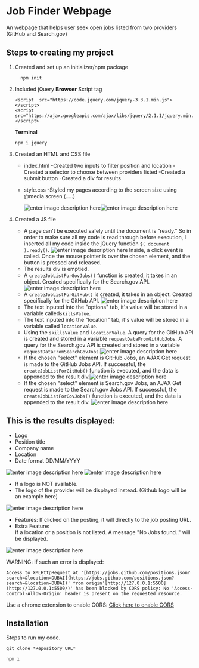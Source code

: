 # Job Finder Webpage

An webpage that helps user seek open jobs listed from two providers (GitHub and Search.gov)

## Steps to creating my project

 1. Created and set up an initializer/npm package

	```
	  npm init 
	```

 2. Included jQuery
	 **Browser**
	 Script tag
	 
	   ```
	   <script  src="https://code.jquery.com/jquery-3.3.1.min.js"></script>
	<script  src="https://ajax.googleapis.com/ajax/libs/jquery/2.1.1/jquery.min.js"></script>
	   ```
	**Terminal**
	```
	npm i jquery
	```
 3. Created an HTML and CSS file 
	- index.html
		-Created two inputs to filter position and location
		-Created a selector to choose between providers listed
		-Created a submit button
		-Created a div for results
	- style.css
		-Styled my pages according to the screen size using @media screen (.....)
		
		![enter image description here](https://github.com/bkanawati/job-finder/blob/master/Screen%20Shot%202018-11-04%20at%208.59.31%20AM.png?raw=true)![enter image description here](https://github.com/bkanawati/job-finder/blob/master/Screen%20Shot%202018-11-04%20at%208.59.39%20AM.png?raw=true)
 4. Created a JS file 
	- A page can't be executed safely until the document is "ready." So in order to make sure all my code is read through before execution, I inserted all my code inside the jQuery function `$( document ).ready()`. 
![enter image description here](https://github.com/bkanawati/job-finder/blob/master/Screen%20Shot%202018-11-04%20at%2010.52.04%20AM.png?raw=true)
	Inside, a click event is called. Once the mouse pointer is over the chosen element, and the button is pressed and released. 
	- The results div is emptied.
	- A `createJobListForGovJobs()` function is created, it takes in an object. Created specifically for the Search.gov API.
![enter image description here](https://github.com/bkanawati/job-finder/blob/master/Screen%20Shot%202018-11-04%20at%2011.04.03%20AM.png?raw=true)
	- A `createJobListForGitHub()` is created, it takes in an object. Created specifically for the GitHub API.
![enter image description here](https://github.com/bkanawati/job-finder/blob/master/Screen%20Shot%202018-11-04%20at%2011.04.15%20AM.png?raw=true)
	 - The text inputed into the "options" tab, it's value will be stored in a variable called`skillsValue`.
	 - The text inputed into the "location" tab, it's value will be stored in a variable called `locationValue`.
	 - Using the `skillsValue` and `locationValue`. A query for the GitHub API is created and stored in a variable `requestDataFromGitHubJobs`. A query for the Search.gov API is created and stored in a variable `requestDataFromSearchGovJobs`.![enter image description here](https://github.com/bkanawati/job-finder/blob/master/Screen%20Shot%202018-11-04%20at%2011.04.38%20AM.png?raw=true)
	 - If the chosen "select" element is GitHub Jobs, an AJAX Get request is made to the GitHub Jobs API. If successful, the `createJobListForGitHub()` function is executed, and the data is appended to the result div.![enter image description here](https://github.com/bkanawati/job-finder/blob/master/Screen%20Shot%202018-11-04%20at%2011.05.03%20AM.png?raw=true)
	- If the chosen "select" element is Search.gov Jobs, an AJAX Get request is made to the Search.gov Jobs API. If successful, the `createJobListForGovJobs()` function is executed, and the data is appended to the result div.
![enter image description here](https://github.com/bkanawati/job-finder/blob/master/Screen%20Shot%202018-11-04%20at%2011.04.57%20AM.png?raw=true)

## This is the results displayed:
 - Logo 	
 - Position title 	
 - Company name 	
 - Location 	
 - Date format DD/MM/YYYY

![enter image description here](https://github.com/bkanawati/job-finder/blob/master/Screen%20Shot%202018-11-04%20at%209.00.34%20AM.png?raw=true)
![enter image description here](https://github.com/bkanawati/job-finder/blob/master/Screen%20Shot%202018-11-04%20at%209.03.29%20AM.png?raw=true)

 - If a logo is NOT available.
 - The logo of the provider will be displayed instead. (Github logo will be an example here)

![enter image description here](https://github.com/bkanawati/job-finder/blob/master/Screen%20Shot%202018-11-04%20at%209.00.52%20AM.png?raw=true)
 -  Features: 
 If clicked on the posting, it will directly to the job posting URL.
 - Extra Feature:	
 If a location or a position is not listed. A message "No Jobs found.." will be displayed.

![enter image description here](https://github.com/bkanawati/job-finder/blob/master/Screen%20Shot%202018-11-04%20at%2011.47.57%20AM.png?raw=true)

WARNING: 
If such an error is displayed:
```
Access to XMLHttpRequest at '[https://jobs.github.com/positions.json?search=&location=DUBAI](https://jobs.github.com/positions.json?search=&location=DUBAI)' from origin'[http://127.0.0.1:5500](http://127.0.0.1:5500/)' has been blocked by CORS policy: No 'Access-Control-Allow-Origin' header is present on the requested resource.
```
Use a chrome extension to enable CORS:
[Click here to enable CORS](https://chrome.google.com/webstore/detail/allow-control-allow-origi/nlfbmbojpeacfghkpbjhddihlkkiljbi)

## Installation 
Steps to run my code.
```
git clone *Repository URL*
```
```
npm i
```
